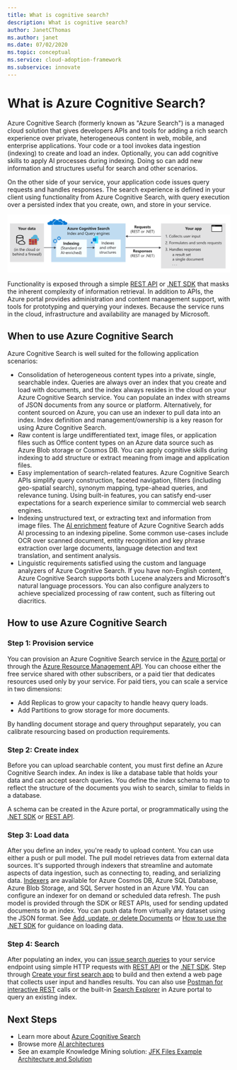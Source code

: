 ```yaml
---
title: What is cognitive search?
description: What is cognitive search?
author: JanetCThomas
ms.author: janet
ms.date: 07/02/2020
ms.topic: conceptual
ms.service: cloud-adoption-framework
ms.subservice: innovate
---
```


<!-- docsTest:ignore "Cognitive Search" "JFK Files" -->

# What is Azure Cognitive Search?

Azure Cognitive Search (formerly known as "Azure Search") is a managed cloud solution that gives developers APIs and tools for adding a rich search experience over private, heterogeneous content in web, mobile, and enterprise applications. Your code or a tool invokes data ingestion (indexing) to create and load an index. Optionally, you can add cognitive skills to apply AI processes during indexing. Doing so can add new information and structures useful for search and other scenarios.

On the other side of your service, your application code issues query requests and handles responses. The search experience is defined in your client using functionality from Azure Cognitive Search, with query execution over a persisted index that you create, own, and store in your service.

![Cognitive search diagram](../../_images/ai-cognitive-search.png)

Functionality is exposed through a simple [REST API](https://docs.microsoft.com/rest/api/searchservice/) or [.NET SDK](https://docs.microsoft.com/azure/search/search-howto-dotnet-sdk) that masks the inherent complexity of information retrieval. In addition to APIs, the Azure portal provides administration and content management support, with tools for prototyping and querying your indexes. Because the service runs in the cloud, infrastructure and availability are managed by Microsoft.

## When to use Azure Cognitive Search

Azure Cognitive Search is well suited for the following application scenarios:

- Consolidation of heterogeneous content types into a private, single, searchable index. Queries are always over an index that you create and load with documents, and the index always resides in the cloud on your Azure Cognitive Search service. You can populate an index with streams of JSON documents from any source or platform. Alternatively, for content sourced on Azure, you can use an indexer to pull data into an index. Index definition and management/ownership is a key reason for using Azure Cognitive Search.
- Raw content is large undifferentiated text, image files, or application files such as Office content types on an Azure data source such as Azure Blob storage or Cosmos DB. You can apply cognitive skills during indexing to add structure or extract meaning from image and application files.
- Easy implementation of search-related features. Azure Cognitive Search APIs simplify query construction, faceted navigation, filters (including geo-spatial search), synonym mapping, type-ahead queries, and relevance tuning. Using built-in features, you can satisfy end-user expectations for a search experience similar to commercial web search engines.
- Indexing unstructured text, or extracting text and information from image files. The [AI enrichment](https://docs.microsoft.com/azure/search/cognitive-search-concept-intro) feature of Azure Cognitive Search adds AI processing to an indexing pipeline. Some common use-cases include OCR over scanned document, entity recognition and key phrase extraction over large documents, language detection and text translation, and sentiment analysis.
- Linguistic requirements satisfied using the custom and language analyzers of Azure Cognitive Search. If you have non-English content, Azure Cognitive Search supports both Lucene analyzers and Microsoft's natural language processors. You can also configure analyzers to achieve specialized processing of raw content, such as filtering out diacritics.

## How to use Azure Cognitive Search

### Step 1: Provision service

You can provision an Azure Cognitive Search service in the [Azure portal](https://portal.azure.com/) or through the [Azure Resource Management API](https://docs.microsoft.com/rest/api/searchmanagement/). You can choose either the free service shared with other subscribers, or a paid tier that dedicates resources used only by your service. For paid tiers, you can scale a service in two dimensions:

- Add Replicas to grow your capacity to handle heavy query loads.
- Add Partitions to grow storage for more documents.

By handling document storage and query throughput separately, you can calibrate resourcing based on production requirements.

### Step 2: Create index

Before you can upload searchable content, you must first define an Azure Cognitive Search index. An index is like a database table that holds your data and can accept search queries. You define the index schema to map to reflect the structure of the documents you wish to search, similar to fields in a database.

A schema can be created in the Azure portal, or programmatically using the [.NET SDK](https://docs.microsoft.com/azure/search/search-howto-dotnet-sdk) or [REST API](https://docs.microsoft.com/rest/api/searchservice/).

### Step 3: Load data

After you define an index, you're ready to upload content. You can use either a push or pull model.
The pull model retrieves data from external data sources. It's supported through indexers that streamline and automate aspects of data ingestion, such as connecting to, reading, and serializing data. [Indexers](https://docs.microsoft.com/rest/api/searchservice/Indexer-operations) are available for Azure Cosmos DB, Azure SQL Database, Azure Blob Storage, and SQL Server hosted in an Azure VM. You can configure an indexer for on demand or scheduled data refresh.
The push model is provided through the SDK or REST APIs, used for sending updated documents to an index. You can push data from virtually any dataset using the JSON format. See [Add, update, or delete Documents](https://docs.microsoft.com/rest/api/searchservice/addupdate-or-delete-documents) or [How to use the .NET SDK](https://docs.microsoft.com/azure/search/search-howto-dotnet-sdk) for guidance on loading data.

### Step 4: Search

After populating an index, you can [issue search queries](https://docs.microsoft.com/azure/search/search-query-overview) to your service endpoint using simple HTTP requests with [REST API](https://docs.microsoft.com/rest/api/searchservice/Search-Documents) or the [.NET SDK](https://docs.microsoft.com/dotnet/api/microsoft.azure.search.idocumentsoperations?view=azure-dotnet).
Step through [Create your first search app](https://docs.microsoft.com/azure/search/tutorial-csharp-create-first-app) to build and then extend a web page that collects user input and handles results. You can also use [Postman for interactive REST](https://docs.microsoft.com/azure/search/search-get-started-postman) calls or the built-in [Search Explorer](https://docs.microsoft.com/azure/search/search-explorer) in Azure portal to query an existing index.

## Next Steps

- Learn more about [Azure Cognitive Search](https://docs.microsoft.com/azure/search/)
- Browse more [AI architectures](https://docs.microsoft.com/azure/architecture/browse/)
- See an example Knowledge Mining solution: [JFK Files Example Architecture and Solution](https://docs.microsoft.com/azure/architecture/solution-ideas/articles/cognitive-search-with-skillsets)
